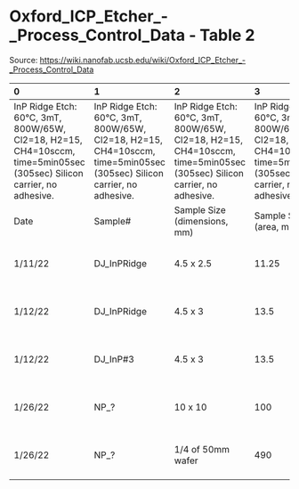 # Oxford_ICP_Etcher_-_Process_Control_Data - Table 2

Source: https://wiki.nanofab.ucsb.edu/wiki/Oxford_ICP_Etcher_-_Process_Control_Data

| 0                                                                                                                     | 1                                                                                                                     | 2                                                                                                                     | 3                                                                                                                     | 4                                                                                                                     | 5                                                                                                                     | 6                                                                                                                     | 7                                                                                                                     |
|:----------------------------------------------------------------------------------------------------------------------|:----------------------------------------------------------------------------------------------------------------------|:----------------------------------------------------------------------------------------------------------------------|:----------------------------------------------------------------------------------------------------------------------|:----------------------------------------------------------------------------------------------------------------------|:----------------------------------------------------------------------------------------------------------------------|:----------------------------------------------------------------------------------------------------------------------|:----------------------------------------------------------------------------------------------------------------------|
| InP Ridge Etch: 60°C, 3mT, 800W/65W, Cl2=18, H2=15, CH4=10sccm, time=5min05sec (305sec) Silicon carrier, no adhesive. | InP Ridge Etch: 60°C, 3mT, 800W/65W, Cl2=18, H2=15, CH4=10sccm, time=5min05sec (305sec) Silicon carrier, no adhesive. | InP Ridge Etch: 60°C, 3mT, 800W/65W, Cl2=18, H2=15, CH4=10sccm, time=5min05sec (305sec) Silicon carrier, no adhesive. | InP Ridge Etch: 60°C, 3mT, 800W/65W, Cl2=18, H2=15, CH4=10sccm, time=5min05sec (305sec) Silicon carrier, no adhesive. | InP Ridge Etch: 60°C, 3mT, 800W/65W, Cl2=18, H2=15, CH4=10sccm, time=5min05sec (305sec) Silicon carrier, no adhesive. | InP Ridge Etch: 60°C, 3mT, 800W/65W, Cl2=18, H2=15, CH4=10sccm, time=5min05sec (305sec) Silicon carrier, no adhesive. | InP Ridge Etch: 60°C, 3mT, 800W/65W, Cl2=18, H2=15, CH4=10sccm, time=5min05sec (305sec) Silicon carrier, no adhesive. | InP Ridge Etch: 60°C, 3mT, 800W/65W, Cl2=18, H2=15, CH4=10sccm, time=5min05sec (305sec) Silicon carrier, no adhesive. |
| Date                                                                                                                  | Sample#                                                                                                               | Sample Size (dimensions, mm)                                                                                          | Sample Size (area, mm2)                                                                                               | Etch Rate (nm/min)                                                                                                    | Etch Selectivity (InP/SiO2)                                                                                           | Comments                                                                                                              | SEM Images                                                                                                            |
| 1/11/22                                                                                                               | DJ_InPRidge                                                                                                           | 4.5 x 2.5                                                                                                             | 11.25                                                                                                                 | 602                                                                                                                   | 64.6nm left                                                                                                           | ~50% SiO2 masking (GCA Calibration pattern)                                                                           | [1]                                                                                                                   |
| 1/12/22                                                                                                               | DJ_InPRidge                                                                                                           | 4.5 x 3                                                                                                               | 13.5                                                                                                                  | 563                                                                                                                   | 76.4nm left                                                                                                           | ~50% SiO2 masking (GCA Calibration pattern)                                                                           | [2]                                                                                                                   |
| 1/12/22                                                                                                               | DJ_InP#3                                                                                                              | 4.5 x 3                                                                                                               | 13.5                                                                                                                  | 612                                                                                                                   | 71nm left                                                                                                             | ~50% SiO2 masking (GCA Calibration pattern)                                                                           | [3]                                                                                                                   |
| 1/26/22                                                                                                               | NP_?                                                                                                                  | 10 x 10                                                                                                               | 100                                                                                                                   | 400-450                                                                                                               | ~250nm left                                                                                                           | ~30-40% SiO2 masking (NingC's pattern)                                                                                |                                                                                                                       |
| 1/26/22                                                                                                               | NP_?                                                                                                                  | 1/4 of 50mm wafer                                                                                                     | 490                                                                                                                   | 378                                                                                                                   | 276nm left                                                                                                            | ~30-40% SiO2 masking (NingC's pattern)                                                                                | [1]                                                                                                                   |